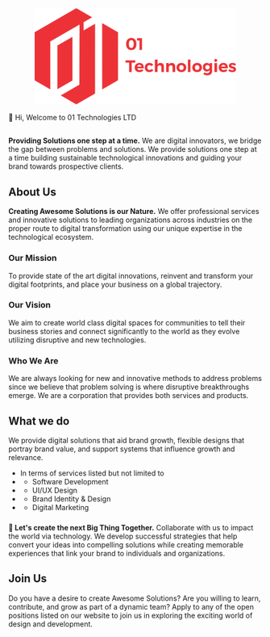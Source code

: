 <p align="center"><a href="#" target="_blank"><img src="https://github.com/01technologies/01technologies/blob/main/01 tech print.png" width="400"></a></p>

👋 Hi, Welcome to 01 Technologies LTD

##
**Providing Solutions one step at a time.** We are digital innovators, we bridge the gap between problems and solutions. We provide solutions one step at a time building sustainable technological innovations and guiding your brand towards prospective clients. 

## About Us
**Creating Awesome Solutions is our Nature.** We offer professional services and innovative solutions to leading organizations across industries on the proper route to digital transformation using our unique expertise in the technological ecosystem.

### Our Mission
To provide state of the art digital innovations, reinvent and transform your digital footprints, and place your business on a global trajectory.

### Our Vision 
We aim to create world class digital spaces for communities to tell their business stories and connect significantly to the world as they evolve utilizing disruptive and new technologies.

### Who We Are
We are always looking for new and innovative methods to address problems since we believe that problem solving is where disruptive breakthroughs emerge. We are a corporation that provides both services and products.

## What we do
We provide digital solutions that aid brand growth, flexible designs that portray brand value, and support systems that influence growth and relevance.
- In terms of services listed but not limited to 
- - Software Development
- - UI/UX Design
- - Brand Identity & Design
- - Digital Marketing


###
**💞️ Let's create the next Big Thing Together.** Collaborate with us to impact the world via technology. We develop successful strategies that help convert your ideas into compelling solutions while creating memorable experiences that link your brand to individuals and organizations.


## Join Us
Do you have a desire to create Awesome Solutions? Are you willing to learn, contribute, and grow as part of a dynamic team? Apply to any of the open positions listed on our website to join us in exploring the exciting world of design and development. 
